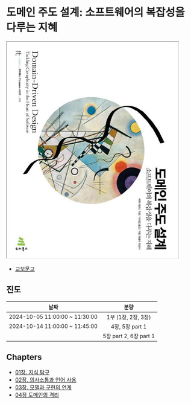 # 도메인 주도 설계: 소프트웨어의 복잡성을 다루는 지혜

![book.jpg](./book.jpg)

- [교보문고](https://product.kyobobook.co.kr/detail/S000001514402)

## 진도

|              날짜              |          분량          |
| :----------------------------: | :--------------------: |
| 2024-10-05 11:00:00 ~ 11:30:00 |  1부 (1장, 2장, 3장)   |
| 2024-10-14 11:00:00 ~ 11:45:00 |    4장, 5장 part 1     |
|                                | 5장 part 2, 6장 part 1 |

## Chapters

- [01장. 지식 탐구](./chapter01/)
- [02장. 의사소통과 언어 사용](./chapter02/)
- [03장. 모델과 구현의 연계](./chapter03/)
- [04장 도메인의 격리](./chapter04/)
